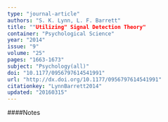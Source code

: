 ```yaml
---
type: "journal-article"
authors: "S. K. Lynn, L. F. Barrett"
title: ""Utilizing" Signal Detection Theory"
container: "Psychological Science"
year: "2014"
issue: "9"
volume: "25"
pages: "1663-1673"
subject: "Psychology(all)"
doi: "10.1177/0956797614541991"
url: "http://dx.doi.org/10.1177/0956797614541991"
citationkey: "LynnBarrett2014"
updated: "20160315"
---
```


####Notes
